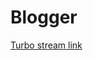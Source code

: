 # Blogger

[Turbo stream link]('https://www.hotrails.dev/turbo-rails/turbo-frames-and-turbo-streams')